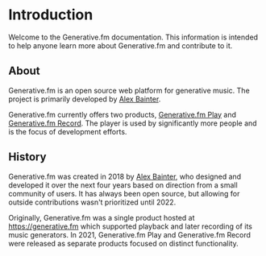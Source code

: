 # Introduction

Welcome to the Generative.fm documentation. This information is intended to help anyone learn more about Generative.fm and contribute to it.

## About

Generative.fm is an open source web platform for generative music. The project is primarily developed by [Alex Bainter](https://alexbainter.com).

Generative.fm currently offers two products, [Generative.fm Play](https://play.generative.fm) and [Generative.fm Record](https://record.generative.fm). The player is used by significantly more people and is the focus of development efforts.

## History

Generative.fm was created in 2018 by [Alex Bainter](https://alexbainter.com), who designed and developed it over the next four years based on direction from a small community of users. It has always been open source, but allowing for outside contributions wasn't prioritized until 2022.

Originally, Generative.fm was a single product hosted at https://generative.fm which supported playback and later recording of its music generators. In 2021, Generative.fm Play and Generative.fm Record were released as separate products focused on distinct functionality.
